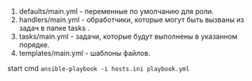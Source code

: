 1.  defaults/main.yml  - переменные по умолчанию для роли. 
2.  handlers/main.yml  - обработчики, которые могут быть вызваны из задач в папке  tasks . 
3.  tasks/main.yml  - задачи, которые будут выполнены в указанном порядке. 
4.  templates/main.yml  - шаблоны файлов. 


start cmd `ansible-playbook -i hosts.ini playbook.yml`